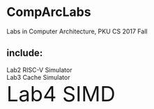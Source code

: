 # CompArcLabs
Labs in Computer Architecture, PKU CS 2017 Fall
## include: 
Lab2 RISC-V Simulator  
Lab3 Cache Simulator  
<font size=7>Lab4 SIMD</font>
